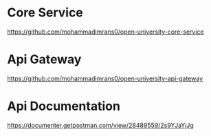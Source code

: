 # Core Service
https://github.com/mohammadimrans0/open-university-core-service

# Api Gateway
https://github.com/mohammadimrans0/open-university-api-gateway

# Api Documentation
https://documenter.getpostman.com/view/28489559/2s9YJaYjJg
